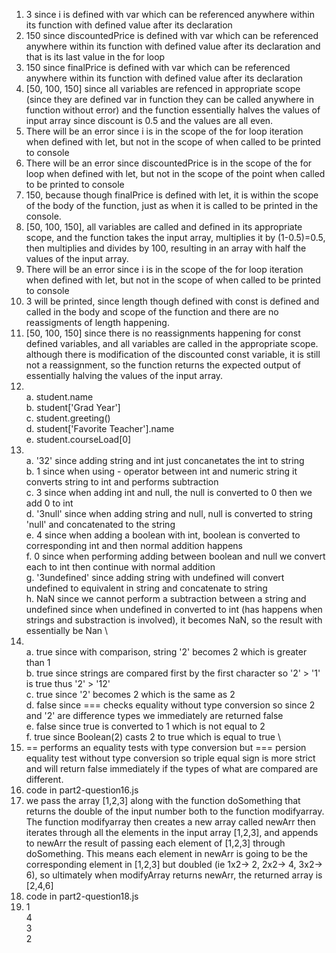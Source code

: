 1. 3 since i is defined with var which can be referenced anywhere within its function with defined value after its declaration
2. 150 since discountedPrice is defined with var which can be referenced anywhere within its function with defined value after its declaration and that is its last value in the for loop
3. 150 since finalPrice is defined with var which can be referenced anywhere within its function with defined value after its declaration
4. [50, 100, 150] since all variables are refenced in appropriate scope (since they are defined var in function they can be called anywhere in function without error) and the function essentially halves the values of input array since discount is 0.5 and the values are all even.
5. There will be an error since i is in the scope of the for loop iteration when defined with let, but not in the scope of when called to be printed to console
6. There will be an error since discountedPrice is in the scope of the for loop when defined with let, but not in the scope of the point when called to be printed to console
7. 150, because though finalPrice is defined with let, it is within the scope of the body of the function, just as when it is called to be printed in the console.
8. [50, 100, 150], all variables are called and defined in its appropriate scope, and the function takes the input array, multiplies it by (1-0.5)=0.5, then multiplies and divides by 100, resulting in an array with half the values of the input array.
9. There will be an error since i is in the scope of the for loop iteration when defined with let, but not in the scope of when called to be printed to console
10. 3 will be printed, since length though defined with const is defined and called in the body and scope of the function and there are no reassigments of length happening.
11. [50, 100, 150] since there is no reassignments happening for const defined variables, and all variables are called in the appropriate scope. although there is modification of the discounted const variable, it is still not a reassignment, so the function returns the expected output of essentially halving the values of the input array.
12. \
a. student.name \
b. student['Grad Year'] \
c. student.greeting() \
d. student['Favorite Teacher'].name \
e. student.courseLoad[0] 
13. \
a. '32'  since adding string and int just concanetates the int to string \
b. 1   since when using - operator between int and numeric string it converts string to int and performs subtraction \
c. 3 since when adding int and null, the null is converted to 0 then we add 0 to int \
d. '3null' since when adding string and null, null is converted to string 'null' and concatenated to the string \
e. 4 since when adding a boolean with int, boolean is converted to corresponding int and then normal addition happens \
f. 0 since when performing adding between boolean and null we convert each to int then continue with normal addition \
g. '3undefined' since adding string with undefined will convert undefined to equivalent in string and concatenate to string \
h. NaN since we cannot perform a subtraction between a string and undefined since when undefined in converted to int (has happens when strings and substraction is involved), it becomes NaN, so the result with essentially be Nan \
14. \
a. true since with comparison, string '2' becomes 2 which is greater than 1 \
b. true since strings are compared first by the first character so '2' > '1' is true thus '2' > '12'  \
c. true since '2' becomes 2 which is the same as 2 \
d. false since === checks equality without type conversion so since 2 and '2' are difference types we immediately are returned false \
e. false since true is converted to 1 which is not equal to 2 \
f. true since Boolean(2) casts 2 to true which is equal to true \
15.  == performs an equality tests with type conversion but === persion equality test without type conversion so triple equal sign is more strict and will return false immediately if the types of what are compared are different.
16.  code in part2-question16.js
17.  we pass the array [1,2,3] along with the function doSomething that returns the double of the input number both to the function modifyarray. The function modifyarray then creates a new array called newArr then iterates through all the elements in the input array [1,2,3], and appends to newArr the result of passing each element of [1,2,3] through doSomething. This means each element in newArr is going to be the corresponding element in [1,2,3] but doubled (ie 1x2-> 2, 2x2-> 4, 3x2-> 6), so ultimately when modifyArray returns newArr, the returned array is [2,4,6]
18.  code in part2-question18.js
19.  1 \
    4 \
    3 \
    2